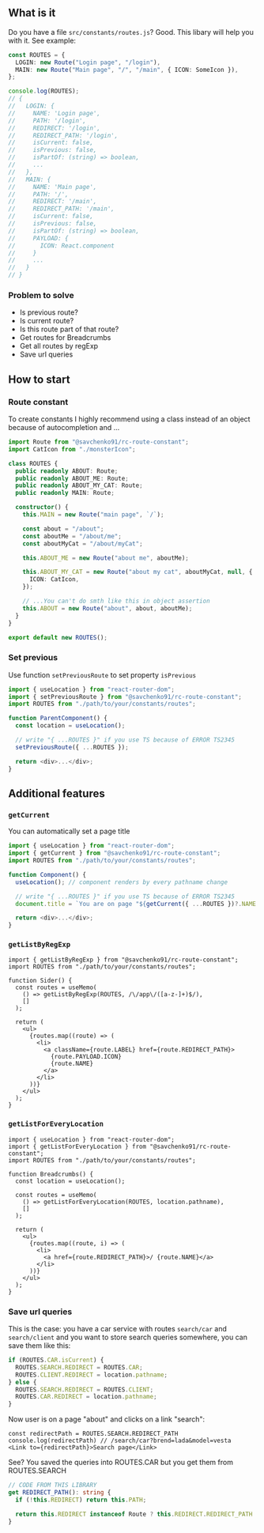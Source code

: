 ## What is it

Do you have a file `src/constants/routes.js`? Good. This libary will help you with it. See example:

```ts
const ROUTES = {
  LOGIN: new Route("Login page", "/login"),
  MAIN: new Route("Main page", "/", "/main", { ICON: SomeIcon }),
};

console.log(ROUTES);
// {
//   LOGIN: {
//     NAME: 'Login page',
//     PATH: '/login',
//     REDIRECT: '/login',
//     REDIRECT_PATH: '/login',
//     isCurrent: false,
//     isPrevious: false,
//     isPartOf: (string) => boolean,
//     ...
//   },
//   MAIN: {
//     NAME: 'Main page',
//     PATH: '/',
//     REDIRECT: '/main',
//     REDIRECT_PATH: '/main',
//     isCurrent: false,
//     isPrevious: false,
//     isPartOf: (string) => boolean,
//     PAYLOAD: {
//       ICON: React.component
//     }
//     ...
//   }
// }
```

### Problem to solve

- Is previous route?
- Is current route?
- Is this route part of that route?
- Get routes for Breadcrumbs
- Get all routes by regExp
- Save url queries

## How to start

### Route constant

To create constants I highly recommend using a class instead of an object because of autocompletion and ...

```ts
import Route from "@savchenko91/rc-route-constant";
import CatIcon from "./monsterIcon";

class ROUTES {
  public readonly ABOUT: Route;
  public readonly ABOUT_ME: Route;
  public readonly ABOUT_MY_CAT: Route;
  public readonly MAIN: Route;

  constructor() {
    this.MAIN = new Route("main page", `/`);

    const about = "/about";
    const aboutMe = "/about/me";
    const aboutMyCat = "/about/myCat";

    this.ABOUT_ME = new Route("about me", aboutMe);

    this.ABOUT_MY_CAT = new Route("about my cat", aboutMyCat, null, {
      ICON: CatIcon,
    });

    // ...You can't do smth like this in object assertion
    this.ABOUT = new Route("about", about, aboutMe);
  }
}

export default new ROUTES();
```

### Set previous

Use function `setPreviousRoute` to set property `isPrevious`

```ts
import { useLocation } from "react-router-dom";
import { setPreviousRoute } from "@savchenko91/rc-route-constant";
import ROUTES from "./path/to/your/constants/routes";

function ParentComponent() {
  const location = useLocation();

  // write "{ ...ROUTES }" if you use TS because of ERROR TS2345
  setPreviousRoute({ ...ROUTES });

  return <div>...</div>;
}
```

## Additional features

### `getCurrent`

You can automatically set a page title

```ts
import { useLocation } from "react-router-dom";
import { getСurrent } from "@savchenko91/rc-route-constant";
import ROUTES from "./path/to/your/constants/routes";

function Component() {
  useLocation(); // component renders by every pathname change

  // write "{ ...ROUTES }" if you use TS because of ERROR TS2345
  document.title = `You are on page "${getСurrent({ ...ROUTES })?.NAME || ""}"`;

  return <div>...</div>;
}
```

### `getListByRegExp`

```tsx
import { getListByRegExp } from "@savchenko91/rc-route-constant";
import ROUTES from "./path/to/your/constants/routes";

function Sider() {
  const routes = useMemo(
    () => getListByRegExp(ROUTES, /\/app\/([a-z-]+)$/),
    []
  );

  return (
    <ul>
      {routes.map((route) => (
        <li>
          <a className={route.LABEL} href={route.REDIRECT_PATH}>
            {route.PAYLOAD.ICON}
            {route.NAME}
          </a>
        </li>
      ))}
    </ul>
  );
}
```

### `getListForEveryLocation`

```tsx
import { useLocation } from "react-router-dom";
import { getListForEveryLocation } from "@savchenko91/rc-route-constant";
import ROUTES from "./path/to/your/constants/routes";

function Breadcrumbs() {
  const location = useLocation();

  const routes = useMemo(
    () => getListForEveryLocation(ROUTES, location.pathname),
    []
  );

  return (
    <ul>
      {routes.map((route, i) => (
        <li>
          <a href={route.REDIRECT_PATH}>/ {route.NAME}</a>
        </li>
      ))}
    </ul>
  );
}
```

### Save url queries

This is the case: you have a car service with routes `search/car` and `search/client` and you want to store search queries somewhere, you can save them like this:

```ts
if (ROUTES.CAR.isCurrent) {
  ROUTES.SEARCH.REDIRECT = ROUTES.CAR;
  ROUTES.CLIENT.REDIRECT = location.pathname;
} else {
  ROUTES.SEARCH.REDIRECT = ROUTES.CLIENT;
  ROUTES.CAR.REDIRECT = location.pathname;
}
```

Now user is on a page "about" and clicks on a link "search":

```tsx
const redirectPath = ROUTES.SEARCH.REDIRECT_PATH
console.log(redirectPath) // /search/car?brend=lada&model=vesta
<Link to={redirectPath}>Search page</Link>
```

See? You saved the queries into ROUTES.CAR but you get them from ROUTES.SEARCH

```ts
// CODE FROM THIS LIBRARY
get REDIRECT_PATH(): string {
  if (!this.REDIRECT) return this.PATH;

  return this.REDIRECT instanceof Route ? this.REDIRECT.REDIRECT_PATH : this.REDIRECT;
}
```
